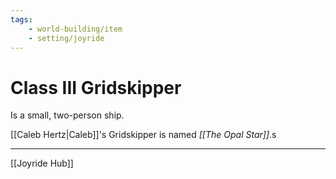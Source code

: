 ```yaml
---
tags:
    - world-building/item 
    - setting/joyride
---
```

# Class III Gridskipper

Is a small, two-person ship.

[[Caleb Hertz|Caleb]]'s Gridskipper is named _[[The Opal Star]]_.s

---
[[Joyride Hub]]